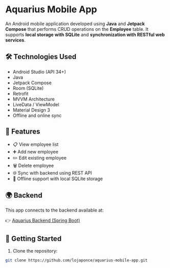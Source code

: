 # Aquarius Mobile App

An Android mobile application developed using **Java** and **Jetpack Compose** that performs CRUD operations on the **Employee** table. It supports **local storage with SQLite** and **synchronization with RESTful web services**.

## 🛠️ Technologies Used

- Android Studio (API 34+)
- Java
- Jetpack Compose
- Room (SQLite)
- Retrofit
- MVVM Architecture
- LiveData / ViewModel
- Material Design 3
- Offline and online sync

## 📱 Features

- 📋 View employee list
- ➕ Add new employee
- ✏️ Edit existing employee
- 🗑️ Delete employee
- 🌐 Sync with backend using REST API
- 💾 Offline support with local SQLite storage

## 🌍 Backend

This app connects to the backend available at:

👉 [Aquarius Backend (Spring Boot)](https://github.com/lojaponce/app-aquarius-backend)

## 🔧 Getting Started

1. Clone the repository:

```bash
git clone https://github.com/lojaponce/aquarius-mobile-app.git

